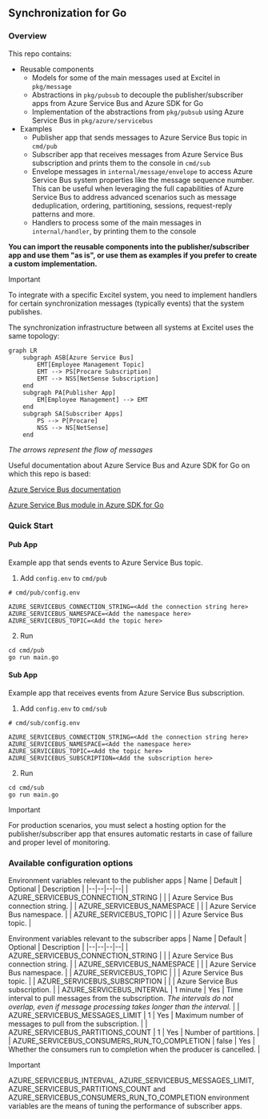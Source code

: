 ## Synchronization for Go

### Overview

This repo contains:

- Reusable components
    - Models for some of the main messages used at Excitel in `pkg/message`
    - Abstractions in `pkg/pubsub` to decouple the publisher/subscriber apps from Azure Service Bus and Azure SDK for Go
    - Implementation of the abstractions from `pkg/pubsub` using Azure Service Bus in `pkg/azure/servicebus`
- Examples
    - Publisher app that sends messages to Azure Service Bus topic in `cmd/pub`
    - Subscriber app that receives messages from Azure Service Bus subscription and prints them to the console in `cmd/sub`
    - Envelope messages in `internal/message/envelope` to access Azure Service Bus system properties like the message sequence number. This can be useful when leveraging the full capabilities of Azure Service Bus to address advanced scenarios such as message deduplication, ordering, partitioning, sessions, request-reply patterns and more.
    - Handlers to process some of the main messages in `internal/handler`, by printing them to the console

**You can import the reusable components into the publisher/subscriber app and use them "as is", or use them as examples if you prefer to create a custom implementation.**

> [!IMPORTANT]
> To integrate with a specific Excitel system, you need to implement handlers for certain synchronization messages (typically events) that the system publishes.

The synchronization infrastructure between all systems at Excitel uses the same topology:

```mermaid
graph LR
    subgraph ASB[Azure Service Bus]
        EMT[Employee Management Topic]
        EMT --> PS[Procare Subscription]
        EMT --> NSS[NetSense Subscription]
    end
    subgraph PA[Publisher App]
        EM[Employee Management] --> EMT
    end
    subgraph SA[Subscriber Apps]
        PS --> P[Procare]
        NSS --> NS[NetSense]
    end
```

*The arrows represent the flow of messages*

Useful documentation about Azure Service Bus and Azure SDK for Go on which this repo is based:

[Azure Service Bus documentation](https://learn.microsoft.com/en-us/azure/service-bus-messaging/service-bus-messaging-overview)

[Azure Service Bus module in Azure SDK for Go](https://github.com/Azure/azure-sdk-for-go/tree/main/sdk/messaging/azservicebus)

### Quick Start

#### Pub App

Example app that sends events to Azure Service Bus topic.

1. Add `config.env` to `cmd/pub`

```env
# cmd/pub/config.env

AZURE_SERVICEBUS_CONNECTION_STRING=<Add the connection string here>
AZURE_SERVICEBUS_NAMESPACE=<Add the namespace here>
AZURE_SERVICEBUS_TOPIC=<Add the topic here>
```

2. Run

```shell
cd cmd/pub
go run main.go
```

#### Sub App

Example app that receives events from Azure Service Bus subscription.

1. Add `config.env` to `cmd/sub`

```env
# cmd/sub/config.env

AZURE_SERVICEBUS_CONNECTION_STRING=<Add the connection string here>
AZURE_SERVICEBUS_NAMESPACE=<Add the namespace here>
AZURE_SERVICEBUS_TOPIC=<Add the topic here>
AZURE_SERVICEBUS_SUBSCRIPTION=<Add the subscription here>
```

2. Run

```shell
cd cmd/sub
go run main.go
```

> [!IMPORTANT]
> For production scenarios, you must select a hosting option for the publisher/subscriber app that ensures automatic restarts in case of failure and proper level of monitoring.

### Available configuration options

Environment variables relevant to the publisher apps
| Name | Default | Optional | Description |
|--|--|--|--|
| AZURE_SERVICEBUS_CONNECTION_STRING | | | Azure Service Bus connection string. |
| AZURE_SERVICEBUS_NAMESPACE | | | Azure Service Bus namespace. |
| AZURE_SERVICEBUS_TOPIC | | | Azure Service Bus topic. |

Environment variables relevant to the subscriber apps
| Name | Default | Optional | Description |
|--|--|--|--|
| AZURE_SERVICEBUS_CONNECTION_STRING | | | Azure Service Bus connection string. |
| AZURE_SERVICEBUS_NAMESPACE | | | Azure Service Bus namespace. |
| AZURE_SERVICEBUS_TOPIC | | | Azure Service Bus topic. |
| AZURE_SERVICEBUS_SUBSCRIPTION | | | Azure Service Bus subscription. |
| AZURE_SERVICEBUS_INTERVAL | 1 minute | Yes | Time interval to pull messages from the subscription. *The intervals do not overlap, even if message processing takes longer than the interval.* |
| AZURE_SERVICEBUS_MESSAGES_LIMIT | 1 | Yes | Maximum number of messages to pull from the subscription. |
| AZURE_SERVICEBUS_PARTITIONS_COUNT | 1 | Yes | Number of partitions. |
| AZURE_SERVICEBUS_CONSUMERS_RUN_TO_COMPLETION | false | Yes | Whether the consumers run to completion when the producer is cancelled. |

> [!IMPORTANT]
> AZURE_SERVICEBUS_INTERVAL, AZURE_SERVICEBUS_MESSAGES_LIMIT, AZURE_SERVICEBUS_PARTITIONS_COUNT and AZURE_SERVICEBUS_CONSUMERS_RUN_TO_COMPLETION environment variables are the means of tuning the performance of subscriber apps.
